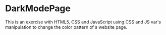 # DarkModePage
This is an exercise with HTML5, CSS and JavaScript using CSS and JS var's manipulation to change the color pattern of a website page.
